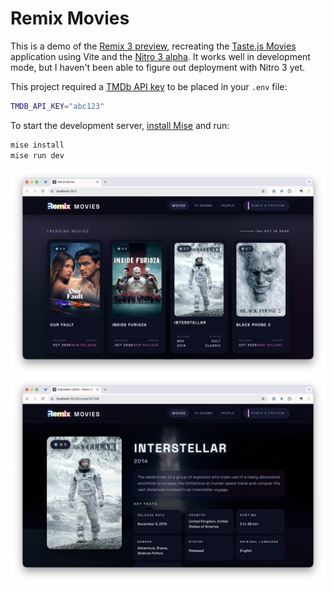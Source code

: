 # Remix Movies

This is a demo of the [Remix 3 preview](https://github.com/remix-run/remix), recreating the [Taste.js Movies](https://tastejs.com/movies) application using Vite and the [Nitro 3 alpha](https://v3.nitro.build). It works well in development mode, but I haven't been able to figure out deployment with Nitro 3 yet.

This project required a [TMDb API key](https://developer.themoviedb.org/docs/getting-started) to be placed in your `.env` file:

```sh
TMDB_API_KEY="abc123"
```

To start the development server, [install Mise](https://mise.jdx.dev/installing-mise.html) and run:

```sh
mise install
mise run dev
```

![home page](screenshots/home.png)
![details page](screenshots/details.png)
